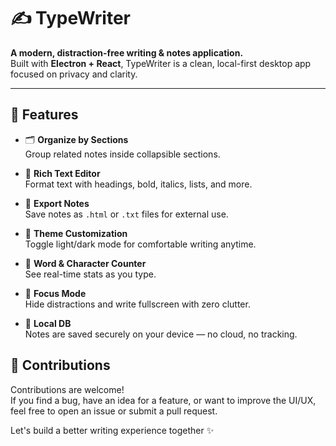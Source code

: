 # ✍️ TypeWriter

**A modern, distraction-free writing & notes application.**  
Built with **Electron + React**, TypeWriter is a clean, local-first desktop app focused on privacy and clarity.

---

## 🚀 Features

- 🗂️ **Organize by Sections**  
  Group related notes inside collapsible sections.

- 📝 **Rich Text Editor**  
  Format text with headings, bold, italics, lists, and more.

- 📄 **Export Notes**  
  Save notes as `.html` or `.txt` files for external use.

- 🎨 **Theme Customization**  
  Toggle light/dark mode for comfortable writing anytime.

- 🔢 **Word & Character Counter**  
  See real-time stats as you type.

- 🧘 **Focus Mode**  
  Hide distractions and write fullscreen with zero clutter.

- 💾 **Local DB**  
  Notes are saved securely on your device — no cloud, no tracking.


## 🤝 Contributions

Contributions are welcome!  
If you find a bug, have an idea for a feature, or want to improve the UI/UX, feel free to open an issue or submit a pull request.

Let's build a better writing experience together ✨